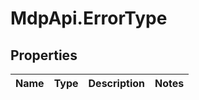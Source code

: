 # MdpApi.ErrorType

## Properties

Name | Type | Description | Notes
------------ | ------------- | ------------- | -------------


